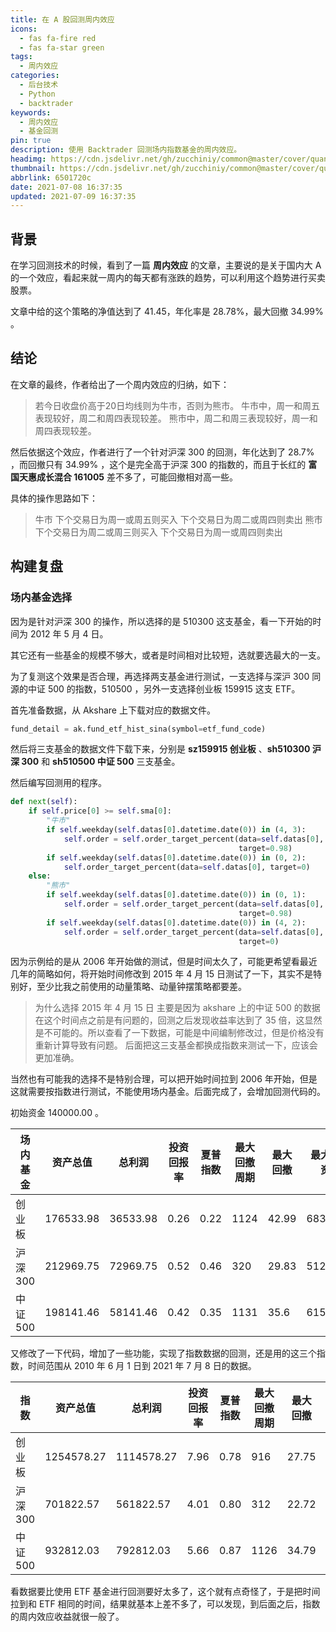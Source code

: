 ```yaml
---
title: 在 A 股回测周内效应
icons:
  - fas fa-fire red
  - fas fa-star green
tags:
  - 周内效应
categories:
  - 后台技术
  - Python
  - backtrader
keywords:
  - 周内效应
  - 基金回测
pin: true
description: 使用 Backtrader 回测场内指数基金的周内效应。
headimg: https://cdn.jsdelivr.net/gh/zucchiniy/common@master/cover/quant.jpg
thumbnail: https://cdn.jsdelivr.net/gh/zucchiniy/common@master/cover/quant.jpg
abbrlink: 6501720c
date: 2021-07-08 16:37:35
updated: 2021-07-09 16:37:35
---
```


## 背景

在学习回测技术的时候，看到了一篇 **周内效应** 的文章，主要说的是关于国内大 A 的一个效应，看起来就一周内的每天都有涨跌的趋势，可以利用这个趋势进行买卖股票。

文章中给的这个策略的净值达到了 41.45，年化率是 28.78%，最大回撤 34.99% 。

## 结论

在文章的最终，作者给出了一个周内效应的归纳，如下：

> 若今日收盘价高于20日均线则为牛市，否则为熊市。
> 牛市中，周一和周五表现较好，周二和周四表现较差。
> 熊市中，周二和周三表现较好，周一和周四表现较差。

然后依据这个效应，作者进行了一个针对沪深 300 的回测，年化达到了 28.7% ，而回撤只有 34.99% ，这个是完全高于沪深 300 的指数的，而且于长红的 **富国天惠成长混合 161005** 差不多了，可能回撤相对高一些。

具体的操作思路如下：

> 牛市
> 下个交易日为周一或周五则买入
> 下个交易日为周二或周四则卖出
> 熊市
> 下个交易日为周二或周三则买入
> 下个交易日为周一或周四则卖出

## 构建复盘

### 场内基金选择

因为是针对沪深 300 的操作，所以选择的是 510300 这支基金，看一下开始的时间为 2012 年 5 月 4 日。

其它还有一些基金的规模不够大，或者是时间相对比较短，选就要选最大的一支。

为了复测这个效果是否合理，再选择两支基金进行测试，一支选择与深沪 300 同源的中证 500 的指数，510500 ，另外一支选择创业板 159915 这支 ETF。

首先准备数据，从 Akshare 上下载对应的数据文件。

```python 下载ETF基金
fund_detail = ak.fund_etf_hist_sina(symbol=etf_fund_code)
```

然后将三支基金的数据文件下载下来，分别是 **sz159915 创业板** 、**sh510300 沪深 300** 和 **sh510500 中证 500** 三支基金。

然后编写回测用的程序。

```python 回测逻辑
def next(self):
    if self.price[0] >= self.sma[0]:
        "牛市"
        if self.weekday(self.datas[0].datetime.date(0)) in (4, 3):
            self.order = self.order_target_percent(data=self.datas[0],
                                                   target=0.98)
        if self.weekday(self.datas[0].datetime.date(0)) in (0, 2):
            self.order_target_percent(data=self.datas[0], target=0)
    else:
        "熊市"
        if self.weekday(self.datas[0].datetime.date(0)) in (0, 1):
            self.order = self.order_target_percent(data=self.datas[0],
                                                   target=0.98)
        if self.weekday(self.datas[0].datetime.date(0)) in (4, 2):
            self.order = self.order_target_percent(data=self.datas[0],
                                                   target=0)
```

因为示例给的是从 2006 年开始做的测试，但是时间太久了，可能更希望看最近几年的简略如何，将开始时间修改到 2015 年 4 月 15 日测试了一下，其实不是特别好，至少比我之前使用的动量策略、动量钟摆策略都要差。

> 为什么选择 2015 年 4 月 15 日
> 主要是因为 akshare 上的中证 500 的数据在这个时间点之前是有问题的，回测之后发现收益率达到了 35 倍，这显然是不可能的。所以查看了一下数据，可能是中间编制修改过，但是价格没有重新计算导致有问题。
> 后面把这三支基金都换成指数来测试一下，应该会更加准确。

当然也有可能我的选择不是特别合理，可以把开始时间拉到 2006 年开始，但是这就需要按指数进行测试，不能使用场内基金。后面完成了，会增加回测代码的。

初始资金 140000.00 。

| 场内基金 | 资产总值  | 总利润   | 投资回报率 | 夏普指数 | 最大回撤周期 | 最大回撤 | 最大回撤资金 |
|----------|-----------|----------|------------|----------|--------------|----------|--------------|
| 创业板   | 176533.98 | 36533.98 | 0.26       | 0.22     | 1124         | 42.99    | 68328.84     |
| 沪深300  | 212969.75 | 72969.75 | 0.52       | 0.46     | 320          | 29.83    | 51248.03     |
| 中证500  | 198141.46 | 58141.46 | 0.42       | 0.35     | 1131         | 35.6     | 61531.16     |

又修改了一下代码，增加了一些功能，实现了指数数据的回测，还是用的这三个指数，时间范围从 2010 年 6 月 1 日到 2021 年 7 月 8 日的数据。

| 指数    | 资产总值   | 总利润     | 投资回报率 | 夏普指数 | 最大回撤周期 | 最大回撤 | 最大回撤资金 |
|---------|------------|------------|------------|----------|--------------|----------|--------------|
| 创业板  | 1254578.27 | 1114578.27 | 7.96       | 0.78     | 916          | 27.75    | 312852.16    |
| 沪深300 | 701822.57  | 561822.57  | 4.01       | 0.80     | 312          | 22.72    | 118498.77    |
| 中证500 | 932812.03  | 792812.03  | 5.66       | 0.87     | 1126         | 34.79    | 261791.33    |

看数据要比使用 ETF 基金进行回测要好太多了，这个就有点奇怪了，于是把时间拉到和 ETF 相同的时间，结果就基本上差不多了，可以发现，到后面之后，指数的周内效应收益就很一般了。
